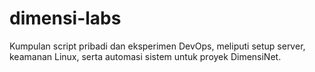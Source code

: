 # dimensi-labs
Kumpulan script pribadi dan eksperimen DevOps, meliputi setup server, keamanan Linux, serta automasi sistem untuk proyek DimensiNet.
